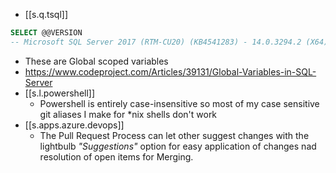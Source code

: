

- [[s.q.tsql]] 

```sql
SELECT @@VERSION
-- Microsoft SQL Server 2017 (RTM-CU20) (KB4541283) - 14.0.3294.2 (X64)   Mar 13 2020 14:53:45   Copyright (C) 2017 Microsoft Corporation  Developer Edition (64-bit) on Windows Server 2016 Standard 10.0 <X64> (Build 14393: ) (Hypervisor) 
```

- These are Global scoped variables
- https://www.codeproject.com/Articles/39131/Global-Variables-in-SQL-Server
- [[s.l.powershell]]
  - Powershell is entirely case-insensitive so most of my case sensitive git aliases I make for \*nix shells don't work
- [[s.apps.azure.devops]]
  - The Pull Request Process can let other suggest changes with the lightbulb _"Suggestions"_ option for easy application of changes nad resolution of open items for Merging.

